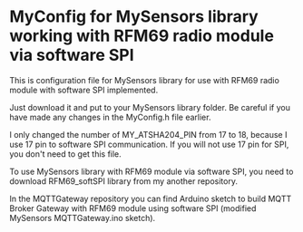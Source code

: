 MyConfig for MySensors library working with RFM69 radio module via software SPI
===============================================================================

This is configuration file for MySensors library for use with RFM69 radio module with software SPI implemented.

Just download it and put to your MySensors library folder. Be careful if you have made any changes in the MyConfig.h file earlier.

I only changed the number of MY_ATSHA204_PIN from 17 to 18, because I use 17 pin to software SPI communication. If you will not use 17 pin for SPI, you don't need to get this file.

To use MySensors library with RFM69 module via software SPI, you need to download RFM69_softSPI library from my another repository.

In the MQTTGateway repository you can find Arduino sketch to build MQTT Broker Gateway with RFM69 module using software SPI (modified MySensors MQTTGateway.ino sketch).
